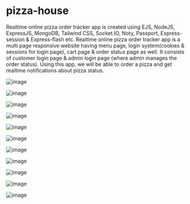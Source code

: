 # pizza-house
Realtime online pizza order tracker app is created using EJS, NodeJS, ExpressJS, MongoDB, Tailwind CSS, Socket.IO, Noty, Passport, Express-session & Express-flash etc.
Realtime online pizza order tracker app is a multi page responsive website having menu page, login system(cookies & sessions for login page), cart page & order status page as well. It consists of customer login page & admin login page (where admin manages the order status). Using this app, we will be able to order a pizza and get realtime notifications about pizza status.

![image](https://user-images.githubusercontent.com/110153941/201157379-f4bc631e-ea8b-418f-928c-ca2c4e14e62e.png)

![image](https://user-images.githubusercontent.com/110153941/201158483-ba76e064-f912-4fa9-a8ce-3f81bb5e942c.png)

![image](https://user-images.githubusercontent.com/110153941/201157700-6e02e78c-29de-417b-93a7-bf58d91f66fc.png)

![image](https://user-images.githubusercontent.com/110153941/201157816-1b987605-39f1-442b-997f-696f2557d4ce.png)

![image](https://user-images.githubusercontent.com/110153941/201158225-f9bb8a44-447d-4d45-aac2-600ed398d35c.png)

![image](https://user-images.githubusercontent.com/110153941/201158774-2eeb7393-b90f-478e-bc04-62b5dfa6950c.png)

![image](https://user-images.githubusercontent.com/110153941/201159823-67ba239f-dc09-4727-afd9-88233ba394f0.png)

![image](https://user-images.githubusercontent.com/110153941/201160095-987b710c-0231-415a-bf7f-96e600273876.png)

![image](https://user-images.githubusercontent.com/110153941/201161052-ba89b96e-5eee-4703-9481-3dfc02228b67.png)

![image](https://user-images.githubusercontent.com/110153941/201161354-d13c7e44-0363-4ec6-a71d-9a4ecbe8687a.png)

![image](https://user-images.githubusercontent.com/110153941/201161601-f2a408b7-2b2a-4d60-a01d-c947a2572e28.png)
